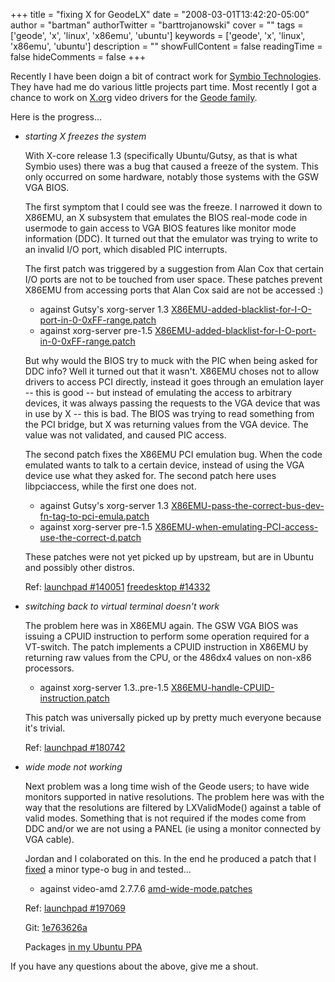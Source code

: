 +++
title = "fixing X for GeodeLX"
date = "2008-03-01T13:42:20-05:00"
author = "bartman"
authorTwitter = "barttrojanowski"
cover = ""
tags = ['geode', 'x', 'linux', 'x86emu', 'ubuntu']
keywords = ['geode', 'x', 'linux', 'x86emu', 'ubuntu']
description = ""
showFullContent = false
readingTime = false
hideComments = false
+++

Recently I have been doign a bit of contract work for [Symbio Technologies](http://www.thesymbiont.com/).  They have had
me do various little projects part time.  Most recently I got a chance to work on [X.org](http://x.org) video drivers for
the [Geode family](http://www.x.org/wiki/AMDGeodeDriver).

Here is the progress...

<!--more-->

* *starting X freezes the system*

  With X-core release 1.3 (specifically Ubuntu/Gutsy, as that is what Symbio uses) there was a bug that 
  caused a freeze of the system.  This only occurred on some hardware, notably those systems with the
  GSW VGA BIOS.

  The first symptom that I could see was the freeze.  I narrowed it down to X86EMU, an X subsystem that
  emulates the BIOS real-mode code in usermode to gain access to VGA BIOS features like monitor mode
  information (DDC).  It turned out that the emulator was trying to write to an invalid I/O port, which
  disabled PIC interrupts.
  
  The first patch was triggered by a suggestion from Alan Cox that certain I/O ports are not to be
  touched from user space.  These patches prevent X86EMU from accessing ports that Alan Cox said
  are not be accessed :)

  * against Gutsy's xorg-server 1.3 [X86EMU-added-blacklist-for-I-O-port-in-0-0xFF-range.patch](http://www.jukie.net/~bart/patches/xorg-server/20080111/0001-X86EMU-added-blacklist-for-I-O-port-in-0-0xFF-range.patch)
  * against xorg-server pre-1.5 [X86EMU-added-blacklist-for-I-O-port-in-0-0xFF-range.patch](http://www.jukie.net/~bart/patches/xorg-server/20080219/0001-X86EMU-added-blacklist-for-I-O-port-in-0-0xFF-range.patch)

  But why would the BIOS try to muck with the PIC when being asked for DDC info?  Well it turned out that
  it wasn't.  X86EMU choses not to allow drivers to access PCI directly, instead it goes through
  an emulation layer -- this is good -- but instead of emulating the access to arbitrary devices, it was always
  passing the requests to the VGA device that was in use by X -- this is bad.  The BIOS was trying
  to read something from the PCI bridge, but X was returning values from the VGA device.  The value
  was not validated, and caused PIC access.

  The second patch fixes the X86EMU PCI emulation bug.  When the code emulated wants to talk
  to a certain device, instead of using the VGA device use what they asked for.  The second patch
  here uses libpciaccess, while the first one does not.

  * against Gutsy's xorg-server 1.3 [X86EMU-pass-the-correct-bus-dev-fn-tag-to-pci-emula.patch](http://www.jukie.net/~bart/patches/xorg-server/20080111/0001-X86EMU-pass-the-correct-bus-dev-fn-tag-to-pci-emula.patch)
  * against xorg-server pre-1.5 [X86EMU-when-emulating-PCI-access-use-the-correct-d.patch](http://www.jukie.net/~bart/patches/xorg-server/20080219/0002-X86EMU-when-emulating-PCI-access-use-the-correct-d.patch)

  These patches were not yet picked up by upstream, but are in Ubuntu and possibly other distros.

  Ref: [launchpad #140051](https://bugs.launchpad.net/ubuntu/+source/xserver-xorg-video-amd/+bug/140051)
       [freedesktop #14332](http://bugs.freedesktop.org/show_bug.cgi?id=14332)

* *switching back to virtual terminal doesn't work*

  The problem here was in X86EMU again.  The GSW VGA BIOS was issuing a CPUID instruction to
  perform some operation required for a VT-switch.  The patch implements a CPUID instruction
  in X86EMU by returning raw values from the CPU, or the 486dx4 values on non-x86 processors.

  * against xorg-server 1.3..pre-1.5 [X86EMU-handle-CPUID-instruction.patch](http://www.jukie.net/~bart/patches/xorg-server/20080207/0001-X86EMU-handle-CPUID-instruction.patch)

  This patch was universally picked up by pretty much everyone because it's trivial.

  Ref: [launchpad #180742](https://bugs.launchpad.net/debian/+source/xorg-server/+bug/180742)

* *wide mode not working*

  Next problem was a long time wish of the Geode users; to have wide monitors supported in native
  resolutions.  The problem here was with the way that the resolutions are filtered by
  LXValidMode() against a table of valid modes.  Something that is not required if the
  modes come from DDC and/or we are not using a PANEL (ie using a monitor connected by
  VGA cable).

  Jordan and I colaborated on this.  In the end he produced a patch that I [fixed](http://lists.x.org/archives/xorg-driver-geode/2008-March/000257.html) a minor type-o bug in and tested...

  * against video-amd 2.7.7.6 [amd-wide-mode.patches](http://www.jukie.net/~bart/patches/xorg-video-amd/20080301/amd-wide-mode.patches)

  Ref: [launchpad #197069](https://bugs.launchpad.net/ubuntu/+source/xserver-xorg-video-amd/+bug/197069)

  Git: [1e763626a](http://gitweb.freedesktop.org/?p=xorg/driver/xf86-video-amd.git;a=commit;h=1e763626aaefa1ae0cf4d4896c0b7192955e5993)

  Packages [in my Ubuntu PPA](http://launchpad.net/~bart-jukie/+archive)

If you have any questions about the above, give me a shout.